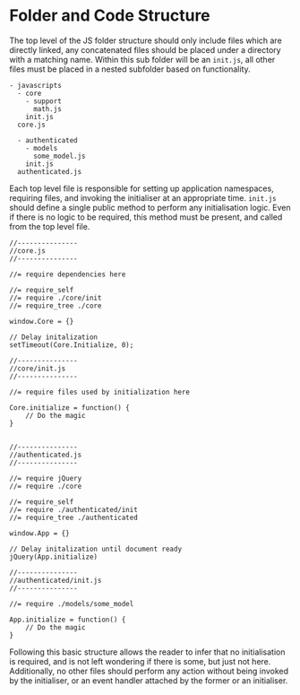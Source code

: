 # Folder and Code Structure

The top level of the JS folder structure should only include files which are directly linked, any concatenated files should be placed under a directory with a matching name. Within this sub folder will be an `init.js`, all other files must be placed in a nested subfolder based on functionality.

    - javascripts
      - core
        - support
          math.js
        init.js
      core.js
      
      - authenticated
        - models
          some_model.js 
        init.js
      authenticated.js

Each top level file is responsible for setting up application namespaces, requiring files, and invoking the initialiser at an appropriate time. `init.js` should define a single public method to perform any initialisation logic. Even if there is no logic to be required, this method must be present, and called from the top level file. 

    //---------------
    //core.js
    //---------------

    //= require dependencies here
    
    //= require_self 
    //= require ./core/init
    //= require_tree ./core

    window.Core = {}
    
    // Delay initalization
    setTimeout(Core.Initialize, 0);

    //---------------
    //core/init.js
    //---------------

    //= require files used by initialization here

    Core.initialize = function() {
    	// Do the magic
    }


    //---------------
    //authenticated.js
    //---------------

    //= require jQuery
    //= require ./core
    
    //= require_self 
    //= require ./authenticated/init
    //= require_tree ./authenticated

    window.App = {}
    
    // Delay initalization until document ready
    jQuery(App.initialize)

    //---------------
    //authenticated/init.js
    //---------------

    //= require ./models/some_model

    App.initialize = function() {
    	// Do the magic
    }
    

Following this basic structure allows the reader to infer that no initialisation is required, and is not left wondering if there is some, but just not here. Additionally, no other files should perform any action without being invoked by the initialiser, or an event handler attached by the former or an initialiser.
